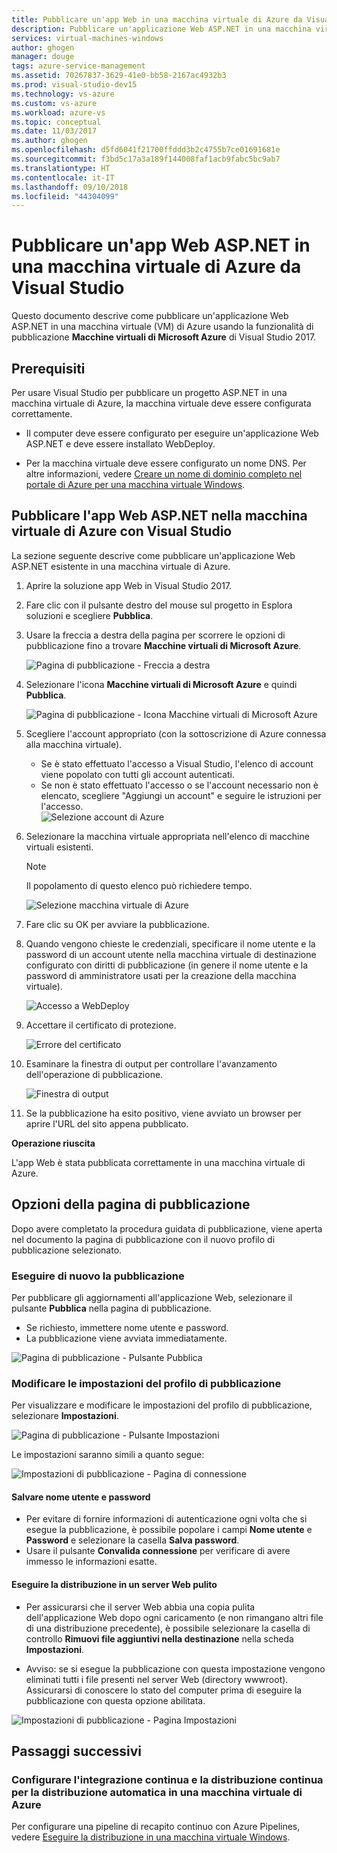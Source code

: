 ```yaml
---
title: Pubblicare un'app Web in una macchina virtuale di Azure da Visual Studio
description: Pubblicare un'applicazione Web ASP.NET in una macchina virtuale di Azure da Visual Studio
services: virtual-machines-windows
author: ghogen
manager: douge
tags: azure-service-management
ms.assetid: 70267837-3629-41e0-bb58-2167ac4932b3
ms.prod: visual-studio-dev15
ms.technology: vs-azure
ms.custom: vs-azure
ms.workload: azure-vs
ms.topic: conceptual
ms.date: 11/03/2017
ms.author: ghogen
ms.openlocfilehash: d5fd6041f21700ffddd3b2c4755b7ce01691681e
ms.sourcegitcommit: f3bd5c17a3a189f144008faf1acb9fabc5bc9ab7
ms.translationtype: HT
ms.contentlocale: it-IT
ms.lasthandoff: 09/10/2018
ms.locfileid: "44304099"
---
```

# <a name="publish-an-aspnet-web-app-to-an-azure-vm-from-visual-studio"></a>Pubblicare un'app Web ASP.NET in una macchina virtuale di Azure da Visual Studio

Questo documento descrive come pubblicare un'applicazione Web ASP.NET in una macchina virtuale (VM) di Azure usando la funzionalità di pubblicazione **Macchine virtuali di Microsoft Azure** di Visual Studio 2017.  

## <a name="prerequisites"></a>Prerequisiti
Per usare Visual Studio per pubblicare un progetto ASP.NET in una macchina virtuale di Azure, la macchina virtuale deve essere configurata correttamente.

- Il computer deve essere configurato per eseguire un'applicazione Web ASP.NET e deve essere installato WebDeploy.

- Per la macchina virtuale deve essere configurato un nome DNS. Per altre informazioni, vedere [Creare un nome di dominio completo nel portale di Azure per una macchina virtuale Windows](portal-create-fqdn.md).

## <a name="publish-your-aspnet-web-app-to-the-azure-vm-using-visual-studio"></a>Pubblicare l'app Web ASP.NET nella macchina virtuale di Azure con Visual Studio
La sezione seguente descrive come pubblicare un'applicazione Web ASP.NET esistente in una macchina virtuale di Azure.

1. Aprire la soluzione app Web in Visual Studio 2017.
2. Fare clic con il pulsante destro del mouse sul progetto in Esplora soluzioni e scegliere **Pubblica**.
3. Usare la freccia a destra della pagina per scorrere le opzioni di pubblicazione fino a trovare **Macchine virtuali di Microsoft Azure**.  

   ![Pagina di pubblicazione - Freccia a destra]

4. Selezionare l'icona **Macchine virtuali di Microsoft Azure** e quindi **Pubblica**.

   ![Pagina di pubblicazione - Icona Macchine virtuali di Microsoft Azure]

5. Scegliere l'account appropriato (con la sottoscrizione di Azure connessa alla macchina virtuale).  
   - Se è stato effettuato l'accesso a Visual Studio, l'elenco di account viene popolato con tutti gli account autenticati.  
   - Se non è stato effettuato l'accesso o se l'account necessario non è elencato, scegliere "Aggiungi un account" e seguire le istruzioni per l'accesso.  
   ![Selezione account di Azure]  

6. Selezionare la macchina virtuale appropriata nell'elenco di macchine virtuali esistenti.

   > [!Note]
   > Il popolamento di questo elenco può richiedere tempo.

   ![Selezione macchina virtuale di Azure]

7. Fare clic su OK per avviare la pubblicazione.

8. Quando vengono chieste le credenziali, specificare il nome utente e la password di un account utente nella macchina virtuale di destinazione configurato con diritti di pubblicazione (in genere il nome utente e la password di amministratore usati per la creazione della macchina virtuale).  

   ![Accesso a WebDeploy]

9. Accettare il certificato di protezione.

   ![Errore del certificato]

10. Esaminare la finestra di output per controllare l'avanzamento dell'operazione di pubblicazione.

    ![Finestra di output]

11. Se la pubblicazione ha esito positivo, viene avviato un browser per aprire l'URL del sito appena pubblicato.

**Operazione riuscita**

L'app Web è stata pubblicata correttamente in una macchina virtuale di Azure.

## <a name="publish-page-options"></a>Opzioni della pagina di pubblicazione

Dopo avere completato la procedura guidata di pubblicazione, viene aperta nel documento la pagina di pubblicazione con il nuovo profilo di pubblicazione selezionato.

### <a name="re-publish"></a>Eseguire di nuovo la pubblicazione

Per pubblicare gli aggiornamenti all'applicazione Web, selezionare il pulsante **Pubblica** nella pagina di pubblicazione.  
- Se richiesto, immettere nome utente e password.  
- La pubblicazione viene avviata immediatamente.

![Pagina di pubblicazione - Pulsante Pubblica]

### <a name="modify-publish-profile-settings"></a>Modificare le impostazioni del profilo di pubblicazione

Per visualizzare e modificare le impostazioni del profilo di pubblicazione, selezionare **Impostazioni**.  

![Pagina di pubblicazione - Pulsante Impostazioni]

Le impostazioni saranno simili a quanto segue:  

![Impostazioni di pubblicazione - Pagina di connessione]

#### <a name="save-user-name-and-password"></a>Salvare nome utente e password
- Per evitare di fornire informazioni di autenticazione ogni volta che si esegue la pubblicazione, è possibile popolare i campi **Nome utente** e **Password** e selezionare la casella **Salva password**.
- Usare il pulsante **Convalida connessione** per verificare di avere immesso le informazioni esatte.

#### <a name="deploy-to-clean-web-server"></a>Eseguire la distribuzione in un server Web pulito

- Per assicurarsi che il server Web abbia una copia pulita dell'applicazione Web dopo ogni caricamento (e non rimangano altri file di una distribuzione precedente), è possibile selezionare la casella di controllo **Rimuovi file aggiuntivi nella destinazione** nella scheda **Impostazioni**.

- Avviso: se si esegue la pubblicazione con questa impostazione vengono eliminati tutti i file presenti nel server Web (directory wwwroot). Assicurarsi di conoscere lo stato del computer prima di eseguire la pubblicazione con questa opzione abilitata. 

![Impostazioni di pubblicazione - Pagina Impostazioni]

## <a name="next-steps"></a>Passaggi successivi

### <a name="set-up-cicd-for-automated-deployment-to-azure-vm"></a>Configurare l'integrazione continua e la distribuzione continua per la distribuzione automatica in una macchina virtuale di Azure

Per configurare una pipeline di recapito continuo con Azure Pipelines, vedere [Eseguire la distribuzione in una macchina virtuale Windows](https://docs.microsoft.com/vsts/build-release/apps/cd/deploy-webdeploy-iis-deploygroups).

[VM Overview - DNS Name]: ../../../includes/media/publish-web-app-from-visual-studio/VMOverviewDNSName.png
[IP Address Config - DNS Name]: ../../../includes/media/publish-web-app-from-visual-studio/IPAddressConfigDNSName.png
[VM Overview - DNS Configured]: ../../../includes/media/publish-web-app-from-visual-studio/VMOverviewDNSConfigured.png
[Pagina di pubblicazione - Freccia a destra]: ../../../includes/media/publish-web-app-from-visual-studio/PublishPageRightArrow.png
[Pagina di pubblicazione - Icona Macchine virtuali di Microsoft Azure]: ../../../includes/media/publish-web-app-from-visual-studio/PublishPageMicrosoftAzureVirtualMachineIcon.png
[Selezione account di Azure]: ../../../includes/media/publish-web-app-from-visual-studio/ChooseVM-SelectAccount.png
[Selezione macchina virtuale di Azure]: ../../../includes/media/publish-web-app-from-visual-studio/ChooseVM-SelectVM.png
[Accesso a WebDeploy]: ../../../includes/media/publish-web-app-from-visual-studio/WebDeployLogin.png
[Errore del certificato]: ../../../includes/media/publish-web-app-from-visual-studio/CertificateError.png
[Finestra di output]: ../../../includes/media/publish-web-app-from-visual-studio/OutputWindow.png
[Pagina di pubblicazione - Pulsante Pubblica]: ../../../includes/media/publish-web-app-from-visual-studio/PublishPagePublishButton.png
[Pagina di pubblicazione - Pulsante Impostazioni]: ../../../includes/media/publish-web-app-from-visual-studio/PublishPageSettingsButton.png
[Impostazioni di pubblicazione - Pagina di connessione]: ../../../includes/media/publish-web-app-from-visual-studio/PublishSettingsConnectionPage.png
[Impostazioni di pubblicazione - Pagina Impostazioni]: ../../../includes/media/publish-web-app-from-visual-studio/PublishSettingsSettingsPage.png
